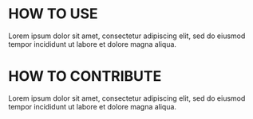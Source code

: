 # HOW TO USE
Lorem ipsum dolor sit amet, consectetur adipiscing elit, sed do eiusmod tempor incididunt ut labore et dolore magna aliqua.

# HOW TO CONTRIBUTE
Lorem ipsum dolor sit amet, consectetur adipiscing elit, sed do eiusmod tempor incididunt ut labore et dolore magna aliqua.
